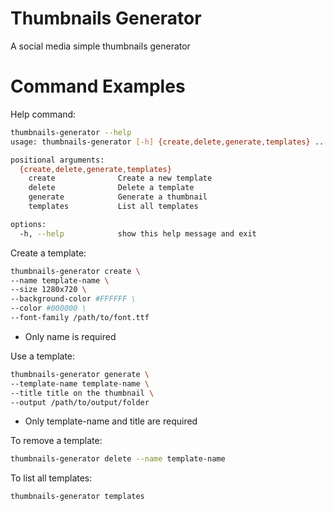 # Thumbnails Generator
A social media simple thumbnails generator

# Command Examples


Help command:
```bash
thumbnails-generator --help
usage: thumbnails-generator [-h] {create,delete,generate,templates} ...

positional arguments:
  {create,delete,generate,templates}
    create              Create a new template
    delete              Delete a template
    generate            Generate a thumbnail
    templates           List all templates

options:
  -h, --help            show this help message and exit
```

Create a template:
```bash
thumbnails-generator create \ 
--name template-name \
--size 1280x720 \
--background-color #FFFFFF \
--color #000000 \
--font-family /path/to/font.ttf
```
* Only name is required

Use a template:
```bash
thumbnails-generator generate \ 
--template-name template-name \
--title title on the thumbnail \
--output /path/to/output/folder
```
* Only template-name and title are required

To remove a template:
```bash
thumbnails-generator delete --name template-name
```

To list all templates:
```bash
thumbnails-generator templates
```
